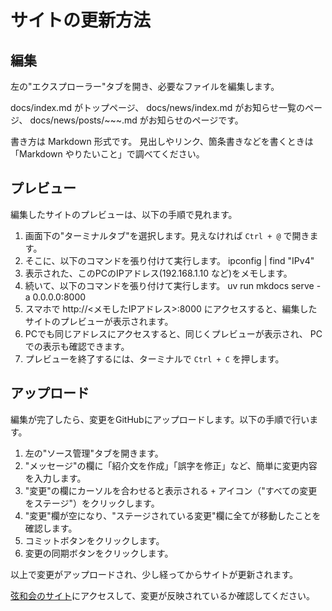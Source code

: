 
# サイトの更新方法

## 編集

左の"エクスプローラー"タブを開き、必要なファイルを編集します。

docs/index.md がトップページ、
docs/news/index.md がお知らせ一覧のページ、
docs/news/posts/~~~.md がお知らせのページです。

書き方は Markdown 形式です。
見出しやリンク、箇条書きなどを書くときは「Markdown やりたいこと」で調べてください。

## プレビュー

編集したサイトのプレビューは、以下の手順で見れます。

1. 画面下の"ターミナルタブ"を選択します。見えなければ `Ctrl + @` で開きます。
2. そこに、以下のコマンドを張り付けて実行します。
    ipconfig | find "IPv4"
3. 表示された、このPCのIPアドレス(192.168.1.10 など)をメモします。
4. 続いて、以下のコマンドを張り付けて実行します。
    uv run mkdocs serve -a 0.0.0.0:8000
5. スマホで
    http://<メモしたIPアドレス>:8000
    にアクセスすると、編集したサイトのプレビューが表示されます。
6. PCでも同じアドレスにアクセスすると、同じくプレビューが表示され、
    PCでの表示も確認できます。
7. プレビューを終了するには、ターミナルで `Ctrl + C` を押します。

## アップロード

編集が完了したら、変更をGitHubにアップロードします。以下の手順で行います。

1. 左の"ソース管理"タブを開きます。
2. "メッセージ"の欄に「紹介文を作成」「誤字を修正」など、簡単に変更内容を入力します。
3. "変更"の欄にカーソルを合わせると表示される `+` アイコン（"すべての変更をステージ"）をクリックします。
4. "変更"欄が空になり、"ステージされている変更"欄に全てが移動したことを確認します。
5. コミットボタンをクリックします。
6. 変更の同期ボタンをクリックします。

以上で変更がアップロードされ、少し経ってからサイトが更新されます。

[弦和会のサイト](https://genwakai.github.io)にアクセスして、変更が反映されているか確認してください。
